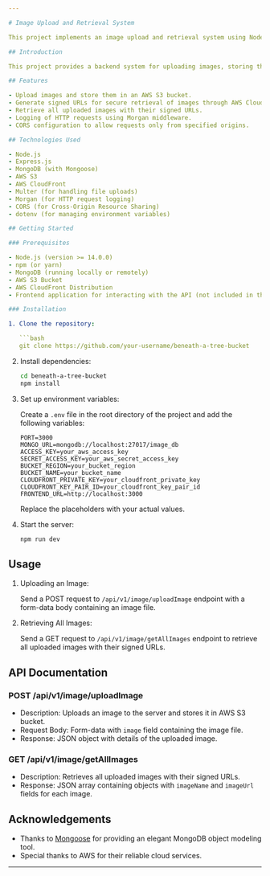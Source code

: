```yaml
---

# Image Upload and Retrieval System

This project implements an image upload and retrieval system using Node.js, Express.js, MongoDB, AWS S3, and AWS CloudFront.

## Introduction

This project provides a backend system for uploading images, storing them in an AWS S3 bucket, and retrieving them with signed URLs through AWS CloudFront. It also includes endpoints for retrieving all uploaded images.

## Features

- Upload images and store them in an AWS S3 bucket.
- Generate signed URLs for secure retrieval of images through AWS CloudFront.
- Retrieve all uploaded images with their signed URLs.
- Logging of HTTP requests using Morgan middleware.
- CORS configuration to allow requests only from specified origins.

## Technologies Used

- Node.js
- Express.js
- MongoDB (with Mongoose)
- AWS S3
- AWS CloudFront
- Multer (for handling file uploads)
- Morgan (for HTTP request logging)
- CORS (for Cross-Origin Resource Sharing)
- dotenv (for managing environment variables)

## Getting Started

### Prerequisites

- Node.js (version >= 14.0.0)
- npm (or yarn)
- MongoDB (running locally or remotely)
- AWS S3 Bucket
- AWS CloudFront Distribution
- Frontend application for interacting with the API (not included in this project)

### Installation

1. Clone the repository:

   ```bash
   git clone https://github.com/your-username/beneath-a-tree-bucket
   ```

2. Install dependencies:

   ```bash
   cd beneath-a-tree-bucket
   npm install
   ```

3. Set up environment variables:

   Create a `.env` file in the root directory of the project and add the following variables:

   ```
   PORT=3000
   MONGO_URL=mongodb://localhost:27017/image_db
   ACCESS_KEY=your_aws_access_key
   SECRET_ACCESS_KEY=your_aws_secret_access_key
   BUCKET_REGION=your_bucket_region
   BUCKET_NAME=your_bucket_name
   CLOUDFRONT_PRIVATE_KEY=your_cloudfront_private_key
   CLOUDFRONT_KEY_PAIR_ID=your_cloudfront_key_pair_id
   FRONTEND_URL=http://localhost:3000
   ```

   Replace the placeholders with your actual values.

4. Start the server:

   ```bash
   npm run dev
   ```

## Usage

1. Uploading an Image:

   Send a POST request to `/api/v1/image/uploadImage` endpoint with a form-data body containing an image file.

2. Retrieving All Images:

   Send a GET request to `/api/v1/image/getAllImages` endpoint to retrieve all uploaded images with their signed URLs.

## API Documentation

### POST /api/v1/image/uploadImage

- Description: Uploads an image to the server and stores it in AWS S3 bucket.
- Request Body: Form-data with `image` field containing the image file.
- Response: JSON object with details of the uploaded image.

### GET /api/v1/image/getAllImages

- Description: Retrieves all uploaded images with their signed URLs.
- Response: JSON array containing objects with `imageName` and `imageUrl` fields for each image.


## Acknowledgements

- Thanks to [Mongoose](https://mongoosejs.com/) for providing an elegant MongoDB object modeling tool.
- Special thanks to AWS for their reliable cloud services.

---
```

